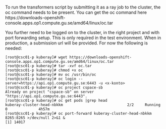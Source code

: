 <p>To run the transformers script by submitting it as a ray job to the cluster, the oc command needs to be present. You can get the oc command here https://downloads-openshift-console.apps.op1.compute.gu.se/amd64/linux/oc.tar</p>

<p>You further need to be logged on to the cluster, in the right project and with port forwarding setup. This is only required in the test environment. When in production, a submission url will be provided. For now the following is needed:</p>

```
[root@csc01-p kuberay]# wget https://downloads-openshift-console.apps.op1.compute.gu.se/amd64/linux/oc.tar
[root@csc01-p kuberay]# tar -xvf oc.tar
[root@csc01-p kuberay]# chmod +x oc
[root@csc01-p kuberay]# mv oc /usr/bin/oc
[root@csc01-p kuberay]# oc login --server=https://api.op1.compute.gu.se:6443 -u <x-konto>
[root@csc01-p kuberay]# oc project cspace-sb
Already on project "cspace-sb" on server "https://api.op1.compute.gu.se:6443".
[root@csc01-p kuberay]# oc get pods |grep head
kuberay-cluster-head-nbkkm                             2/2     Running   0              4h57m
[root@csc01-p kuberay]# oc port-forward kuberay-cluster-head-nbkkm 8265:8265 >/dev/null 2>&1 &
[1] 14017
```

